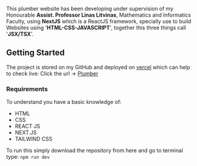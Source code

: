 This plumber website has been developing under supervision of my Honourable **Assist. Professor Linas Litvinas**, Mathematics and Informatics Faculty,  using **NextJS** which is a ReactJS framework, specially use to build Websites using '**HTML-CSS-JAVASCRIPT**', together this three things call '**JSX/TSX**'. 


## Getting Started
The project is stored on my GitHub and deployed on [vercel](https://vercel.com) which can help to check live: Click the url -> [Plumber](https://plumber-vu.vercel.app)

### Requirements
To understand you have a basic knowledge of:
* HTML
* CSS
* REACT JS
* NEXT.JS
* TAILWIND CSS

To run this simply download the repository from here and go to terminal type:
        `npm run dev`

